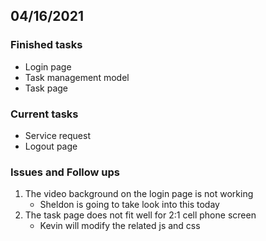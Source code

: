 


## 04/16/2021

### Finished tasks
- Login page
- Task management model
- Task page

### Current tasks
- Service request 
- Logout page

### Issues and Follow ups
1. The video background on the login page is not working
	- Sheldon is going to take look into this today
2. The task page does not fit well for 2:1 cell phone screen
	- Kevin will modify the related js and css 


